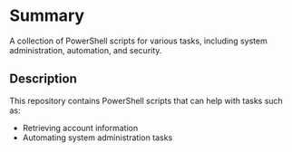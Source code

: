 # Summary

A collection of PowerShell scripts for various tasks, including system administration, automation, and security.

## Description

This repository contains PowerShell scripts that can help with tasks such as:

- Retrieving account information
- Automating system administration tasks

